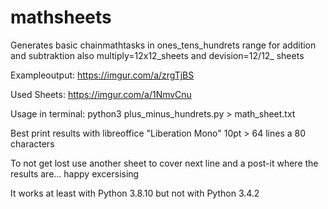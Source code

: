 # mathsheets
Generates basic chainmathtasks in ones_tens_hundrets range for addition and subtraktion also multiply=12x12_sheets and devision=12/12_ sheets

Exampleoutput: https://imgur.com/a/zrgTjBS

Used Sheets: https://imgur.com/a/1NmvCnu

Usage in terminal: python3 plus_minus_hundrets.py > math_sheet.txt

Best print results with libreoffice "Liberation Mono" 10pt > 64 lines a 80 characters

To not get lost use another sheet to cover next line and a post-it where the results are... happy excersising

It works at least with Python 3.8.10 but not with Python 3.4.2
